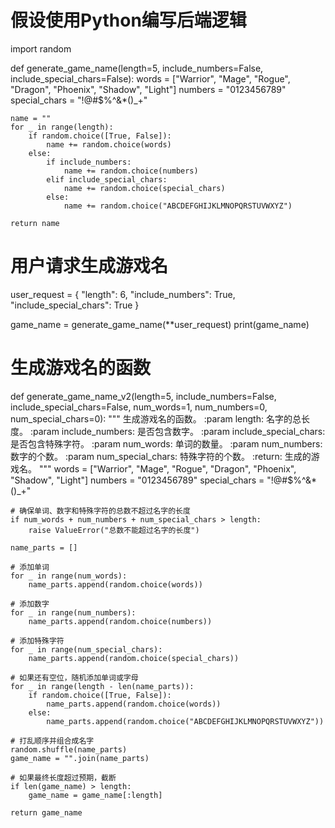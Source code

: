 # 假设使用Python编写后端逻辑
import random

def generate_game_name(length=5, include_numbers=False, include_special_chars=False):
    words = ["Warrior", "Mage", "Rogue", "Dragon", "Phoenix", "Shadow", "Light"]
    numbers = "0123456789"
    special_chars = "!@#$%^&*()_+"
    
    name = ""
    for _ in range(length):
        if random.choice([True, False]):
            name += random.choice(words)
        else:
            if include_numbers:
                name += random.choice(numbers)
            elif include_special_chars:
                name += random.choice(special_chars)
            else:
                name += random.choice("ABCDEFGHIJKLMNOPQRSTUVWXYZ")
    
    return name

# 用户请求生成游戏名
user_request = {
    "length": 6,
    "include_numbers": True,
    "include_special_chars": True
}

game_name = generate_game_name(**user_request)
print(game_name)
# 生成游戏名的函数

def generate_game_name_v2(length=5, include_numbers=False, include_special_chars=False, num_words=1, num_numbers=0, num_special_chars=0):
    """
    生成游戏名的函数。
    :param length: 名字的总长度。
    :param include_numbers: 是否包含数字。
    :param include_special_chars: 是否包含特殊字符。
    :param num_words: 单词的数量。
    :param num_numbers: 数字的个数。
    :param num_special_chars: 特殊字符的个数。
    :return: 生成的游戏名。
    """
    words = ["Warrior", "Mage", "Rogue", "Dragon", "Phoenix", "Shadow", "Light"]
    numbers = "0123456789"
    special_chars = "!@#$%^&*()_+"

    # 确保单词、数字和特殊字符的总数不超过名字的长度
    if num_words + num_numbers + num_special_chars > length:
        raise ValueError("总数不能超过名字的长度")

    name_parts = []

    # 添加单词
    for _ in range(num_words):
        name_parts.append(random.choice(words))

    # 添加数字
    for _ in range(num_numbers):
        name_parts.append(random.choice(numbers))

    # 添加特殊字符
    for _ in range(num_special_chars):
        name_parts.append(random.choice(special_chars))

    # 如果还有空位，随机添加单词或字母
    for _ in range(length - len(name_parts)):
        if random.choice([True, False]):
            name_parts.append(random.choice(words))
        else:
            name_parts.append(random.choice("ABCDEFGHIJKLMNOPQRSTUVWXYZ"))

    # 打乱顺序并组合成名字
    random.shuffle(name_parts)
    game_name = "".join(name_parts)

    # 如果最终长度超过预期，截断
    if len(game_name) > length:
        game_name = game_name[:length]

    return game_name
